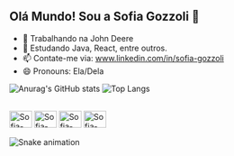 ## Olá Mundo! Sou a Sofia Gozzoli 👋

- 🔭 Trabalhando na John Deere
- 🌱 Estudando Java, React, entre outros.
- 📫 Contate-me via: www.linkedin.com/in/sofia-gozzoli
- 😄 Pronouns: Ela/Dela

![Anurag's GitHub stats](https://github-readme-stats.vercel.app/api?username=VannelopeXD\&rank_icon=github&theme=panda)
![Top Langs](https://github-readme-stats.vercel.app/api/top-langs/?username=anuraghazra&layout=compact&theme=panda)

<div style="display: inline_block"><br>  
<img lign="center"alt="Sofia-Python" height="30"width="40"src="https://cdn.jsdelivr.net/gh/devicons/devicon@latest/icons/python/python-original.svg">
<img lign="center"alt="Sofia-C#" height="30"width="40" src="https://cdn.jsdelivr.net/gh/devicons/devicon@latest/icons/csharp/csharp-original.svg">
<img lign="center"alt="Sofia-AWS" height="30"width="40" src="https://cdn.jsdelivr.net/gh/devicons/devicon@latest/icons/amazonwebservices/amazonwebservices-original-wordmark.svg">
<img lign="center"alt="Sofia-React" height="30"width="40" src="https://cdn.jsdelivr.net/gh/devicons/devicon@latest/icons/react/react-original-wordmark.svg">
</div>

![Snake animation](https://github.com/VannelopeXD/VannelopeXD.git/blob/output/github-contribution-grid-snake.svg)



          
